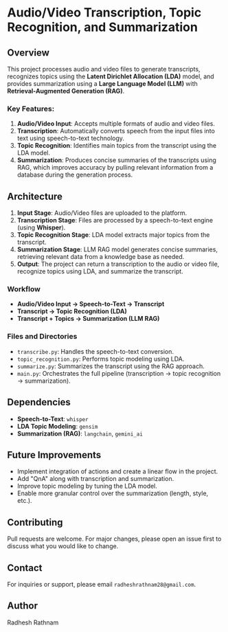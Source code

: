 # Audio/Video Transcription, Topic Recognition, and Summarization

## Overview
This project processes audio and video files to generate transcripts, recognizes topics using the **Latent Dirichlet Allocation (LDA)** model, and provides summarization using a **Large Language Model (LLM)** with **Retrieval-Augmented Generation (RAG)**.

### Key Features:
1. **Audio/Video Input**: Accepts multiple formats of audio and video files.
2. **Transcription**: Automatically converts speech from the input files into text using speech-to-text technology.
3. **Topic Recognition**: Identifies main topics from the transcript using the LDA model.
4. **Summarization**: Produces concise summaries of the transcripts using RAG, which improves accuracy by pulling relevant information from a database during the generation process.

## Architecture
1. **Input Stage**: Audio/Video files are uploaded to the platform.
2. **Transcription Stage**: Files are processed by a speech-to-text engine (using **Whisper**).
3. **Topic Recognition Stage**: LDA model extracts major topics from the transcript.
4. **Summarization Stage**: LLM RAG model generates concise summaries, retrieving relevant data from a knowledge base as needed.
5. **Output**: The project can return a transcription to the audio or video file, recognize topics using LDA, and summarize the transcript.

### Workflow
- **Audio/Video Input → Speech-to-Text → Transcript**
- **Transcript → Topic Recognition (LDA)**
- **Transcript + Topics → Summarization (LLM RAG)**

### Files and Directories
- `transcribe.py`: Handles the speech-to-text conversion.
- `topic_recognition.py`: Performs topic modeling using LDA.
- `summarize.py`: Summarizes the transcript using the RAG approach.
- `main.py`: Orchestrates the full pipeline (transcription → topic recognition → summarization).

## Dependencies
- **Speech-to-Text**: `whisper`
- **LDA Topic Modeling**: `gensim`
- **Summarization (RAG)**: `langchain`, `gemini_ai` 

## Future Improvements
- Implement integration of actions and create a linear flow in the project.
- Add "QnA" along with transcription and summarization.
- Improve topic modeling by tuning the LDA model.
- Enable more granular control over the summarization (length, style, etc.).


## Contributing
Pull requests are welcome. For major changes, please open an issue first to discuss what you would like to change.

## Contact
For inquiries or support, please email `radheshrathnam28@gmail.com`.

## Author
Radhesh Rathnam
